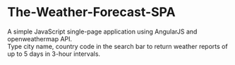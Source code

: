 # The-Weather-Forecast-SPA
A simple JavaScript single-page application using AngularJS and openweathermap API. <br />
Type city name, country code in the search bar to return weather reports of up to 5 days in 3-hour intervals.

